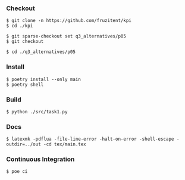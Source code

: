 ### Checkout
```shell
$ git clone -n https://github.com/fruzitent/kpi
$ cd ./kpi

$ git sparse-checkout set q3_alternatives/p05
$ git checkout

$ cd ./q3_alternatives/p05
```

### Install
```shell
$ poetry install --only main
$ poetry shell
```

### Build
```shell
$ python ./src/task1.py
```

### Docs
```shell
$ latexmk -pdflua -file-line-error -halt-on-error -shell-escape -outdir=../out -cd tex/main.tex
```

### Continuous Integration
```shell
$ poe ci
```
